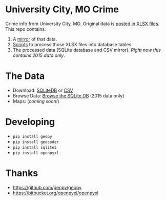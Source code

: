 # University City, MO Crime
Crime info from University City, MO. Original data is [posted in XLSX files](http://www.ucitymo.org/482/Crime-Statistics-by-Region). This repo contains:

1. A [mirror](https://github.com/gavinr/university-city-mo-crime/tree/master/original_data) of that data.
2. [Scripts](https://github.com/gavinr/university-city-mo-crime/tree/master/processor) to process those XLSX files into database tables.
3. The processed data (SQLite database and CSV mirror). *Right now this contains 2015 data only*.

# The Data

* Download: [SQLiteDB](https://github.com/gavinr/university-city-mo-crime/raw/master/data.sqlite) or [CSV](https://github.com/gavinr/university-city-mo-crime/blob/master/data.csv)
* Browse Data: [Browse the SQLite DB](http://inloop.github.io/sqlite-viewer/?url=https://cdn.rawgit.com/gavinr/university-city-mo-crime/master/data.sqlite) (2015 data only)
* Maps: (*coming soon!*)

# Developing

* `pip install geopy`
* `pip install geocoder`
* `pip install sqlite3`
* `pip install openpyxl`

# Thanks

- https://github.com/geopy/geopy
- https://bitbucket.org/openpyxl/openpyxl
